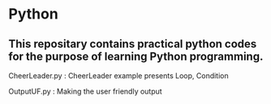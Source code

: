# Python
## This repositary contains practical python codes for the purpose of learning Python programming. 

CheerLeader.py : CheerLeader example presents Loop, Condition

OutputUF.py : Making the user friendly output
